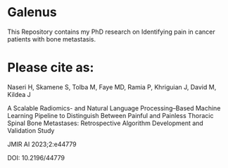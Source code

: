# Galenus
This Repository contains my PhD research on Identifying pain in cancer patients with bone metastasis.


# Please cite as:

Naseri H, Skamene S, Tolba M, Faye MD, Ramia P, Khriguian J, David M, Kildea J

A Scalable Radiomics- and Natural Language Processing–Based Machine Learning Pipeline to Distinguish Between Painful and Painless Thoracic Spinal Bone Metastases: Retrospective Algorithm Development and Validation Study

JMIR AI 2023;2:e44779

DOI: 10.2196/44779

